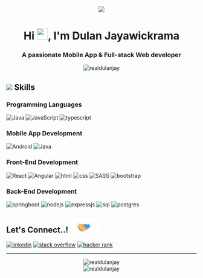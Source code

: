 <div align="center"><img src="https://user-images.githubusercontent.com/74038190/229223263-cf2e4b07-2615-4f87-9c38-e37600f8381a.gif"/></div>

<h1 align="center">Hi <img src="https://media.giphy.com/media/hvRJCLFzcasrR4ia7z/giphy.gif" width="29px" height="30px" />, I'm Dulan Jayawickrama</h1>
<h3 align="center">A passionate Mobile App & Full-stack Web developer</h3>

<p align="center"> <img src="https://komarev.com/ghpvc/?username=realdulanjay&label=Profile%20views&color=0e75b6&style=flat" alt="realdulanjay" /> </p>

## <img src="https://media2.giphy.com/media/QssGEmpkyEOhBCb7e1/giphy.gif?cid=ecf05e47a0n3gi1bfqntqmob8g9aid1oyj2wr3ds3mg700bl&rid=giphy.gif" width ="25"><b> Skills</b>

### Programming Languages
![Java](https://img.shields.io/badge/Java-323330?style=for-the-badge&logoColor=61DAFB)
![JavaScript](https://img.shields.io/badge/javascript-%23323330.svg?style=for-the-badge&logo=javascript&logoColor=%23F7DF1E)
![typescript](https://img.shields.io/badge/TypeScript-323330?style=for-the-badge&logo=typescript&logoColor=61DAFB)

### Mobile App Development
![Android](https://img.shields.io/badge/Android-3DDC84?style=for-the-badge&logo=android&logoColor=white)
![Java](https://img.shields.io/badge/java-%23ED8B00.svg?style=for-the-badge&logoColor=white)

### Front-End Development

![React](https://img.shields.io/badge/angular-%23DD0031.svg?style=for-the-badge&logo=angular&logoColor=white)
![Angular](https://img.shields.io/badge/react%20-%2320232a.svg?&style=for-the-badge&logo=react&logoColor=%2361DAFB)
![html](https://img.shields.io/badge/HTML5-E34F26?style=for-the-badge&logo=html5&logoColor=white)
![css](https://img.shields.io/badge/CSS3-1572B6?style=for-the-badge&logo=css3&logoColor=white)
![SASS](https://img.shields.io/badge/SASS-hotpink.svg?style=for-the-badge&logo=SASS&logoColor=white)
![bootstrap](https://img.shields.io/badge/Bootstrap-563D7C?style=for-the-badge&logo=bootstrap&logoColor=white)

### Back-End Development

![springboot](https://img.shields.io/badge/Spring_Boot-F2F4F9?style=for-the-badge&logo=spring-boot)
![nodejs](https://img.shields.io/badge/Node_Js-339933?style=for-the-badge&logo=nodedotjs&logoColor=white)
![expressjs](https://img.shields.io/badge/Express_Js-CA4245?style=for-the-badge&logo=express&logoColor=white)
![sql](https://img.shields.io/badge/MySql-205375?style=for-the-badge&logo=mysql&logoColor=white)
![postgres](https://img.shields.io/badge/postgres-%23316192.svg?&style=for-the-badge&logo=postgresql&logoColor=white)

## <b> Let's Connect..!</b><img src="https://github.com/0xAbdulKhalid/0xAbdulKhalid/raw/main/assets/mdImages/handshake.gif" width ="80">
<a href="https://linkedin.com/in/dulan-jayawickrama" target="_blank"><img src="https://img.shields.io/badge/linkedin-%230077B5.svg?style=for-the-badge&logo=linkedin&logoColor=white" alt="linkedin"></a>
<a href="https://stackoverflow.com/users/21120027/dulan-jay" target="_blank"><img src="https://img.shields.io/badge/-Stackoverflow-FE7A16?style=for-the-badge&logo=stack-overflow&logoColor=white" alt="stack overflow"></a>
<a href="https://www.hackerrank.com/profile/realDulanJay" target="_blank"><img src="https://img.shields.io/badge/-Hackerrank-2EC866?style=for-the-badge&logo=HackerRank&logoColor=white" alt="hacker rank"></a>

<hr />
<div align="center">
<img src="https://github-readme-stats.vercel.app/api/top-langs?username=realdulanjay&show_icons=true&locale=en&layout=compact&line_height=20&title_color=7A7ADB&icon_color=2234AE&text_color=D3D3D3&bg_color=0,000000,130F40" width="375"  alt="realdulanjay"/>
</div>
<div align="center">
<img src="https://github-readme-stats.vercel.app/api/top-langs?username=realdulanjay&show_icons=true&locale=en&layout=compact&line_height=20&title_color=7A7ADB&icon_color=2234AE&text_color=D3D3D3&bg_color=0,000000,130F40" width="375"  alt="realdulanjay"/>
</div>
